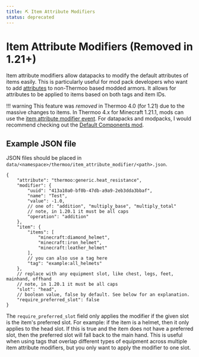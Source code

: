 ```yaml
---
title: ⛏️ Item Attribute Modifiers
status: deprecated
---
```

# Item Attribute Modifiers (Removed in 1.21+)

Item attribute modifiers allow datapacks to modify the default attributes of items easily. This is particularly useful for mod pack developers who want to add [attributes](../entity_attributes.md) to non-Thermoo based modded armors. It allows for attributes to be applied to items based on both tags and item IDs.

!!! warning
    This feature was *removed* in Thermoo 4.0 (for 1.21) due to the massive changes to items.  In Thermoo 4.x for Minecraft 1.21.1, mods can use the [item attribute modifier event](../mods/item_attribute.md). For datapacks and modpacks, I would recommend checking out the [Default Components mod](https://modrinth.com/mod/default-components).

## Example JSON file

JSON files should be placed in `data/<namespace>/thermoo/item_attribute_modifier/<path>.json`.

```json5
{
    "attribute": "thermoo:generic.heat_resistance",
    "modifier": {
        "uuid": "413a10a0-bf0b-47db-a9a9-2eb3dda3bbaf",
        "name": "Test",
        "value": -1.0,
        // one of: "addition", "multiply_base", "multiply_total"
        // note, in 1.20.1 it must be all caps 
        "operation": "addition"
    },
    "item": {
        "items": [
            "minecraft:diamond_helmet",
            "minecraft:iron_helmet",
            "minecraft:leather_helmet"
        ],
        // you can also use a tag here
        "tag": "example:all_helmets"
    },
    // replace with any equipment slot, like chest, legs, feet, mainhand, offhand
    // note, in 1.20.1 it must be all caps 
    "slot": "head",
    // boolean value, false by default. See below for an explanation.
    "require_preferred_slot": false
}
```

The `require_preferred_slot` field only applies the modifier if the given slot is the item's preferred slot. For example: if the item is a helmet, then it only applies to the head slot. If this is true and the item does not have a preferred slot, then the preferred slot will fall back to the main hand. This is useful when using tags that overlap different types of equipment across multiple item attribute modifiers, but you only want to apply the modifier to one slot. 